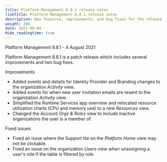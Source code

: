 ```yaml
---
title: Platform Management 8.8.1 release notes
linkTitle: Platform Management 8.8.1 release notes
description: New features, improvements, and bug fixes for the release.
weight: 200
date: 2021-08-04
Hide_readingtime: true
---
```


Platform Management 8.8.1 - 4 August 2021

Platform Management 8.8.1 is a patch release which includes several improvements and two bug fixes.

Improvements

* Added events and details for Identity Provider and Branding changes to the organization _Activity_ view.
* Added events for when new user invitation emails are resent to the organization _Activity_ view.
* Simplified the Runtime Services app overview and relocated resource utilization charts (CPU and memory use) to a new _Resources_ view.
* Changed the Account _Orgs & Roles_ view to include inactive organizations the user is a member of.

Fixed issues

* Fixed an issue where the Support tile on the _Platform Home_ view may not be clickable.
* Fixed an issue on the organization _Users_ view when unassigning a user's role if the table is filtered by role.
